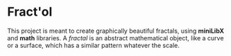 # Fract'ol
This project is meant to create graphically beautiful fractals, using **miniLibX** and **math** libraries. A *fractal* is an abstract mathematical object, like a curve or a surface, which has a similar pattern whatever the scale.

